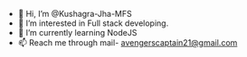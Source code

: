 - 👋 Hi, I’m @Kushagra-Jha-MFS
- 👀 I’m interested in Full stack developing. 
- 🌱 I’m currently learning NodeJS
- 📫 Reach me through mail- avengerscaptain21@gmail.com

<!---
Kushagra-Jha-MFS/Kushagra-Jha-MFS is a ✨ special ✨ repository because its `README.md` (this file) appears on your GitHub profile.
You can click the Preview link to take a look at your changes.
--->
